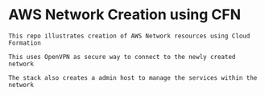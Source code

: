 # AWS Network Creation using CFN

```
This repo illustrates creation of AWS Network resources using Cloud Formation

This uses OpenVPN as secure way to connect to the newly created network 

The stack also creates a admin host to manage the services within the network
```
